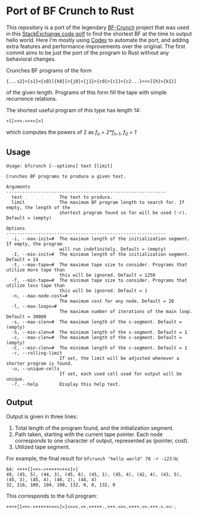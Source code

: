 # Port of BF Crunch to Rust

This repository is a port of the legendary
[BF-Crunch](https://github.com/primo-ppcg/BF-Crunch) project that was
used in this [StackExchange code
golf](https://codegolf.stackexchange.com/questions/55422/hello-world/163590#163590)
to find the shortest BF at the time to output hello world. Here I'm
mostly using [Codex](https://chatgpt.com/codex) to automate the port,
and adding extra features and performance improvements over the
original. The first commit aims to be just the port of the program to
Rust without any behavioral changes.

Crunches BF programs of the form
```
{...s2}<{s1}<{s0}[{k0}[<{j0}>{j1}>{c0}>{c1}>{c2...}<<<]{h}>{k1}]
```
of the given length. Programs of this form fill the tape with simple recurrence relations.

The shortest useful program of this type has length 14:
```
+[[<+>->++<]>]
```
which computes the powers of 2 as _f<sub>n</sub> = 2*f<sub>n-1</sub>_, _f<sub>0</sub> = 1_

## Usage ##

```
Usage: bfcrunch [--options] text [limit]

Crunches BF programs to produce a given text.

Arguments
------------------------------------------------------------
  text              The text to produce.
  limit             The maximum BF program length to search for. If empty, the length of the
                    shortest program found so far will be used (-r). Default = (empty)

Options
------------------------------------------------------------
  -i, --max-init=#  The maximum length of the initialization segment. If empty, the program
                    will run indefinitely. Default = (empty)
  -I, --min-init=#  The minimum length of the initialization segment. Default = 14
  -t, --max-tape=#  The maximum tape size to consider. Programs that utilize more tape than
                    this will be ignored. Default = 1250
  -T, --min-tape=#  The minimum tape size to consider. Programs that utilize less tape than
                    this will be ignored. Default = 1
  -n, --max-node-cost=#
                    The maximum cost for any node. Default = 20
  -l, --max-loops=#
                    The maximum number of iterations of the main loop. Default = 30000
  -s, --max-slen=#  The maximum length of the s-segment. Default = (empty)
  -S, --min-slen=#  The minimum length of the s-segment. Default = 1
  -c, --max-clen=#  The maximum length of the c-segment. Default = (empty)
  -C, --min-clen=#  The minimum length of the c-segment. Default = 1
  -r, --rolling-limit
                    If set, the limit will be adjusted whenever a shorter program is found.
  -u, --unique-cells
                    If set, each used cell used for output will be unique.
  -?, --help        Display this help text.
```

## Output ##

Output is given in three lines:
 1. Total length of the program found, and the initialization segment.
 2. Path taken, starting with the current tape pointer. Each node corresponds to one character of output, represented as (pointer, cost).
 3. Utilized tape segment.
 
For example, the final result for `bfcrunch "hello world" 70 -r -i23` is:
```
64: ++++[[<+>->+++++>+<<]>]
49, (45, 5), (44, 3), (45, 6), (45, 1), (45, 4), (42, 4), (43, 5), (45, 3), (45, 4), (46, 2), (44, 4)
32, 116, 100, 104, 108, 132, 0, 0, 132, 0
```
This corresponds to the full program:
```
++++[[<+>->+++++>+<<]>]<<<<.<+.>++++..+++.<<<.>+++.>>.+++.>.<<-.
```

